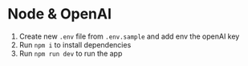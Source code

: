 # Node & OpenAI

1. Create new `.env` file from `.env.sample` and add env the openAI key
2. Run `npm i` to install dependencies
3. Run `npm run dev` to run the app

